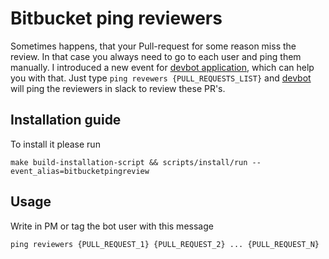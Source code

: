 # Bitbucket ping reviewers
Sometimes happens, that your Pull-request for some reason miss the review. In that case you always need to go to each user and ping them manually. I introduced a new event for [devbot application](https://github.com/sharovik/devbot), which can help you with that. Just type `ping revewers {PULL_REQUESTS_LIST}` and [devbot](https://github.com/sharovik/devbot) will ping the reviewers in slack to review these PR's.

## Installation guide
To install it please run 
``` 
make build-installation-script && scripts/install/run --event_alias=bitbucketpingreview
```

## Usage
Write in PM or tag the bot user with this message
```
ping reviewers {PULL_REQUEST_1} {PULL_REQUEST_2} ... {PULL_REQUEST_N}
```
